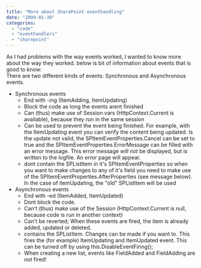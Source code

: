 ```yaml
---
title: "More about SharePoint eventhandling"
date: "2009-01-30"
categories: 
  - "code"
  - "eventhandlers"
  - "sharepoint"
---
```


As I had problems with the way events worked, I wanted to know more about the way they worked. below is bit of information about events that is good to know:  
There are two different kinds of events: Synchronous and Asynchronous events.

- Synchronous events
    - End with -ing (ItemAdding, ItemUpdating)
    - Block the code as long the events arent finished
    - Can (thus) make use of Session vars (HttpContext.Current is available), because they run in the same session
    - Can be used to prevent the event being finished. For example, with the ItemUpdating event you can verify the content being updated. Is the update not valid, the SPItemEventProperties.Cancel can be set to true and the SPItemEventProperties.ErrorMessage can be filled with an error message. This error message _will not_ be displayed, but is written to the logfile. An error page will appear.
    - dont contain the SPListItem in it's SPItemEventProperties so when you want to make changes to any of it's field you need to make use of the SPItemEventProperties.AfterProperties (see message below). In the case of itemUpdating, the "old" SPListItem will be used
- Asynchronous events
    - End with -ed (ItemAdded, ItemUpdated)
    - Dont block the code.
    - Can't (thus) make use of the Session (HttpContext.Current is null, because code is run in another context)
    - Can't be reverted; When these events are fired, the item is already added, updated or deleted.
    - contains the SPListItem. Changes can be made if you want to. This fires the (for example) ItemUpdating and ItemUpdated event. This can be turned off by using this.DisableEventFiring();
    - When creating a new list, events like FieldAdded and FieldAdding are _not_ fired!
